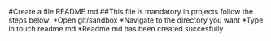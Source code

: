 #Create a file README.md
##This file is mandatory in projects
follow the steps below:
*Open git/sandbox
*Navigate to the directory you want
*Type in touch readme.md
*Readme.md has been created succesfully

